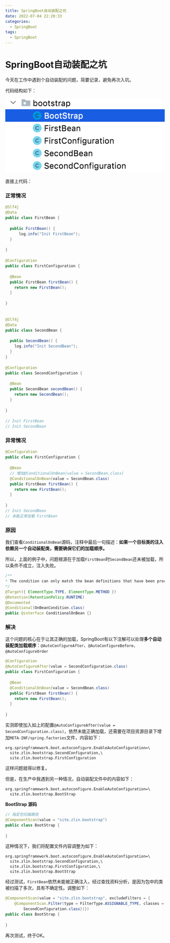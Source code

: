 ```yaml
---
title: SpringBoot自动装配之坑
date: 2022-07-04 22:20:33
categories:
  - SpringBoot
tags:
  - SpringBoot
---
```


# SpringBoot自动装配之坑

今天在工作中遇到个自动装配的问题，简要记录，避免再次入坑。

代码结构如下：

![image-20220704222749198](https://raw.githubusercontent.com/zhenglinsmile/picture/master/img/image-20220704222749198.png)

直接上代码：

### 正常情况

```java
@Slf4j
@Data
public class FirstBean {

  public FirstBean() {
      log.info("Init FirstBean");
  }

}

@Configuration
public class FirstConfiguration {

  @Bean
  public FirstBean firstBean() {
    return new FirstBean();
  }

}


@Slf4j
@Data
public class SecondBean {

  public SecondBean() {
    log.info("Init SecondBean");
  }
}

@Configuration
public class SecondConfiguration {

  @Bean
  public SecondBean secondBean() {
    return new SecondBean();
  }

}

// Init FirstBean
// Init SecondBean
```

### 异常情况

```java
@Configuration
public class FirstConfiguration {

  @Bean
  // 增加@ConditionalOnBean(value = SecondBean.class)
  @ConditionalOnBean(value = SecondBean.class)
  public FirstBean firstBean() {
    return new FirstBean();
  }

}
// Init SecondBean
// 未能正常加载 FirstBean
```

### 原因

我们查看`ConditionalOnBean`源码，注释中最后一句描述：**如果一个目标类的注入依赖另一个自动装配类，需要确保它们的加载顺序。**

所以，上面的例子中，问题根源在于加载`FirstBean`时`SecondBean`还未被加载，所以条件不成立，注入失败。

```java
/**
* The condition can only match the bean definitions that have been processed by the application context so far and, as such, it is strongly recommended to use this condition on auto-configuration classes only. If a candidate bean may be created by another auto-configuration, make sure that the one using this condition runs after.
*/
@Target({ ElementType.TYPE, ElementType.METHOD })
@Retention(RetentionPolicy.RUNTIME)
@Documented
@Conditional(OnBeanCondition.class)
public @interface ConditionalOnBean {}
```

### 解决

这个问题的核心在于让其正确的加载，SpringBoot有以下注解可以处理**多个自动装配类加载顺序**：`@AutoConfigureAfter`、`@AutoConfigureBefore`、`@AutoConfigureOrder`

```java
@Configuration
@AutoConfigureAfter(value = SecondConfiguration.class)
public class FirstConfiguration {

  @Bean
  @ConditionalOnBean(value = SecondBean.class)
  public FirstBean firstBean() {
    return new FirstBean();
  }

}
```

实测即使加入如上的配置`@AutoConfigureAfter(value = SecondConfiguration.class)`，依然未能正确加载，还需要在项目资源目录下增加`META-INF/spring.factories`文件，内容如下：

```
org.springframework.boot.autoconfigure.EnableAutoConfiguration=\
  site.zlin.bootstrap.SecondConfiguration,\
  site.zlin.bootstrap.FirstConfiguration
```

这样问题就得以修复。

但是，在生产中我遇到另一种情况，自动装配文件中的内容如下：

```
org.springframework.boot.autoconfigure.EnableAutoConfiguration=\
  site.zlin.bootstrap.BootStrap
```

**BootStrap 源码**

```java
// 指定包扫描路径
@ComponentScan(value = "site.zlin.bootstrap")
public class BootStrap {

}
```

这种情况下，我们将配置文件内容调整为如下：

```
org.springframework.boot.autoconfigure.EnableAutoConfiguration=\
  site.zlin.bootstrap.SecondConfiguration,\
  site.zlin.bootstrap.FirstConfiguration,\
  site.zlin.bootstrap.BootStrap
```

经过测试，`FirstBean`依然未能被正确注入，经过查找资料分析，是因为包中的类被扫描了多次，具有不确定性。调整如下：

```java
@ComponentScan(value = "site.zlin.bootstrap", excludeFilters = {
    @ComponentScan.Filter(type = FilterType.ASSIGNABLE_TYPE, classes = {FirstConfiguration.class,
        SecondConfiguration.class})})
public class BootStrap {

}
```

再次测试，终于OK。